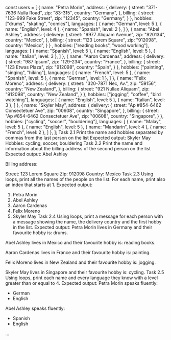 const users = [
  {
    name: "Petra Morin",
    address: {
        delivery: {
            street: "371-7636 Nulla Road",
            zip: "83-315",
            country: "Germany",
        },
        billing: {
            street: "123-999 Fake Street",
            zip: "12345",
            country: "Germany",
        }
    },
    hobbies: ["drums", "skating", "comics"],
    languages: [
        {
            name: "German",
            level: 5 
        },
        {
            name: "English",
            level: 4 
        },
        {
            name: "Spanish",
            level: 2 
        },
    ]
  },
  {
    name: "Abel Ashley",
    address: {
        delivery: {
            street: "9977 Aliquam Avenue",
            zip: "920134",
            country: "Mexico",
        },
        billing: {
            street: "123 Lorem Square",
            zip: "912098",
            country: "Mexico",
        }
    } ,
    hobbies: ["reading books", "wood working"],
    languages: [
        {
            name: "Spanish",
            level: 5 
        },
        {
            name: "English",
            level: 5 
        },
        {
            name: "Italian",
            level: 3 
        },
    ]
  },
  {
    name: "Aaron Cardenas",
    address: {
        delivery: {
            street: "987 Ipsum",
            zip: "129-234",
            country: "France",
        },
        billing: {
            street: "123 Etwas Plaza",
            zip: "912098",
            country: "Spain",
        }
    },
    hobbies: ["painting", "singing", "hiking"],
    languages: [
        {
            name: "French",
            level: 5 
        },
        {
            name: "Spanish",
            level: 5 
        },
        {
            name: "German",
            level: 1 
        },
    ]
  },
  {
    name: "Felix Moreno",
    address: {
        delivery: {
            street: "320-7871 Nec, Av.",
            zip: "59156",
            country: "New Zealand",
        },
        billing: {
            street: "921 Nullae Aliquam",
            zip: "912098",
            country: "New Zealand",
        }
    }, 
    hobbies: ["jogging", "coffee", "bird watching"],
    languages: [
        {
            name: "English",
            level: 5 
        },
        {
            name: "Italian",
            level: 3 
        },
    ]
  },
  {
    name: "Skyler May",
    address: {
        delivery: {
            street: "Ap #854-6462 Consectetuer Ave",
            zip: "00608",
            country: "Singapore",
        },
        billing: {
            street: "Ap #854-6462 Consectetuer Ave",
            zip: "00608",
            country: "Singapore",
        }
    },
    hobbies: ["cycling", "soccer", "bouldering"],
    languages: [
        {
            name: "Malay",
            level: 5 
        },
        {
            name: "English",
            level: 5 
        },
        {
            name: "Mandarin",
            level: 4 
        },
        {
            name: "French",
            level: 2 
        },
    ]
  },
];
Task 2.1
Print the name and hobbies separated by commas from the last person on the list
Expected output:
Skyler May
Hobbies: cycling, soccer, bouldering
Task 2.2
Print the name and information about the billing address of the second person on the list
Expected output:
Abel Ashley

Billing address:

Street: 123 Lorem Square
Zip: 912098
Country: Mexico
Task 2.3
Using loops, print all the names of the people on the list.
For each name, print also an index that starts at 1.
Expected output:
1. Petra Morin
2. Abel Ashley
3. Aaron Cardenas
4. Felix Moreno
5. Skyler May
Task 2.4
Using loops, print a message for each person with a message showing the name, the delivery country and the first hobby in the list.
Expected output:
Petra Morin lives in Germany and their favourite hobby is: drums.

Abel Ashley lives in Mexico and their favourite hobby is: reading books.

Aaron Cardenas lives in France and their favourite hobby is: painting.

Felix Moreno lives in New Zealand and their favourite hobby is: jogging.

Skyler May lives in Singapore and their favourite hobby is: cycling.
Task 2.5
Using loops, print each name and every language they know with a level greater than or equal to 4.
Expected output:
Petra Morin speaks fluently:
- German
- English

Abel Ashley speaks fluently:
- Spanish
- English

...